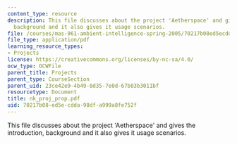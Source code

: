 ```yaml
---
content_type: resource
description: This file discusses about the project 'Aetherspace' and gives the introduction,
  background and it also gives it usage scenarios.
file: /courses/mas-961-ambient-intelligence-spring-2005/70217b08ed5ecdda98dfa999a8fe752f_nk_proj_prop.pdf
file_type: application/pdf
learning_resource_types:
- Projects
license: https://creativecommons.org/licenses/by-nc-sa/4.0/
ocw_type: OCWFile
parent_title: Projects
parent_type: CourseSection
parent_uid: 23ce42e9-4b49-8d35-7e0d-67b83b3011bf
resourcetype: Document
title: nk_proj_prop.pdf
uid: 70217b08-ed5e-cdda-98df-a999a8fe752f
---
```

This file discusses about the project 'Aetherspace' and gives the introduction, background and it also gives it usage scenarios.
